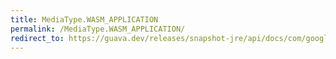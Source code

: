 ```yaml
---
title: MediaType.WASM_APPLICATION
permalink: /MediaType.WASM_APPLICATION/
redirect_to: https://guava.dev/releases/snapshot-jre/api/docs/com/google/common/net/MediaType.html#WASM_APPLICATION
---
```


